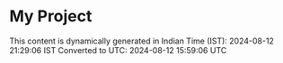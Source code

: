# My Project

This content is dynamically generated in Indian Time (IST): 2024-08-12 21:29:06 IST
Converted to UTC: 2024-08-12 15:59:06 UTC
